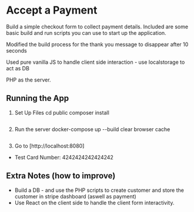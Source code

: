 # Accept a Payment

Build a simple checkout form to collect payment details. Included are some basic
build and run scripts you can use to start up the application.

Modified the build process for the thank you message to disappear after 10 seconds

Used pure vanilla JS to handle client side interaction - use localstorage to act as DB

PHP as the server.

## Running the App

1. Set Up Files
cd public 
composer install
~~~

~~~

2. Run the server
docker-compose up --build
clear browser cache 
~~~

~~~

3. Go to [http://localhost:8080]
- Test Card Number: 4242424242424242

## Extra Notes (how to improve)
- Build a DB - and use the PHP scripts to create customer and store the customer in stripe dashboard (aswell as payment)
- Use React on the client side to handle the client form interactivity.  

